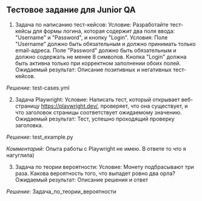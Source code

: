 ## Тестовое задание для Junior QA

1. Задача по написанию тест-кейсов:
Условие: Разработайте тест-кейсы для формы логина, которая содержит два поля ввода: "Username" и "Password", и кнопку "Login". Условия:
Поле "Username" должно быть обязательным и должно принимать только email-адреса.
Поле "Password" должно быть обязательным и должно содержать не менее 8 символов.
Кнопка "Login" должна быть активна только при корректном заполнении обоих полей.
Ожидаемый результат: Описание позитивных и негативных тест-кейсов.

*Решение:* test-cases.yml

2. Задача Playwright:
Условие: Написать тест, который открывает веб-страницу https://playwright.dev/, проверяет, что она существует, и что заголовок страницы соответствует ожидаемому значению.
Ожидаемый результат: Тест, успешно проходящий проверку заголовка.

*Решение:* test_example.py 

*Комментарий:* Опыта работы с Playwright не имею. В ответе то что я нагуглила)

3. Задача по теории вероятности:
Условие: Монету подбрасывают три раза. Какова вероятность того, что выпадет ровно два орла?
Ожидаемый результат: Описание решения и ответ

*Решение:* Задача_по_теории_вероятности
